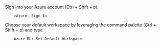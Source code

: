 Sign into your Azure account (Ctrl + Shift + p),
```
    >Azure: Sign In
```
Choose your default workspace by leveraging the command palette (Ctrl + Shift + p) and type 
```
    Azure ML: Set Default Workspace. 
```
